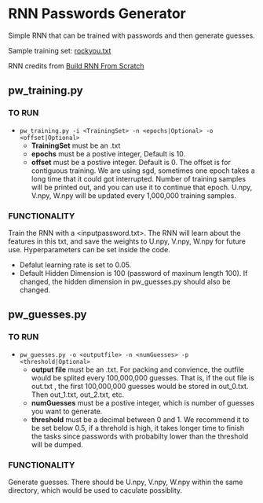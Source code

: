 # RNN Passwords Generator 
Simple RNN that can be trained with passwords and then generate guesses. 

Sample training set: [rockyou.txt](https://www.kaggle.com/wjburns/common-password-list-rockyoutxt)

RNN credits from [Build RNN From Scratch](https://songhuiming.github.io/pages/2017/08/20/build-recurrent-neural-network-from-scratch/)
## pw_training.py
### TO RUN
  - ```pw_training.py -i <TrainingSet> -n <epochs|Optional> -o <offset|Optional> ```
    - **TrainingSet** must be an .txt
    - **epochs** must be a postive integer, Default is 10.
    - **offset** must be a postive integer. Default is 0. 
      The offset is for contiguous training. We are using sgd, sometimes one epoch takes a long time that 
      it could got interrupted. Number of training samples will be printed out, and you can use it to continue that epoch.
      U.npy, V.npy, W.npy will be updated every 1,000,000 training samples.
### FUNCTIONALITY 
Train the RNN with a <inputpassword.txt>. The RNN will learn about the features in this txt, and save the weights to U.npy, V.npy, W.npy
for future use. 
Hyperparameters can be set inside the code. 
  - Defalut learning rate is set to 0.05. 
  - Default Hidden Dimension is 100 (password of maxinum length 100). If changed, the hidden dimension in pw_guesses.py should also be changed.


## pw_guesses.py
### TO RUN
  - ```pw_guesses.py -o <outputfile> -n <numGuesses> -p <threshold|Optional>```
    - **output file** must be an .txt. For packing and convience, the outfile would be splited every 100,000,000 guesses.
      That is, if the out file is  out.txt  ,  the first 100,000,000 guesses would be stored in out_0.txt. Then out_1.txt, out_2.txt, etc.
    - **numGuesses** must be a postive integer, which is number of guesses you want to generate.
    - **threshold** must be a decimal between 0 and 1. We recommend it to be set below 0.5, if a threhold is high, it takes longer time to finish the tasks
      since passwords with probabilty lower than the threshold will be dumped.
### FUNCTIONALITY 
Generate guesses. There should be U.npy, V.npy, W.npy within the same directory, which would be used to caculate possiblity. 
